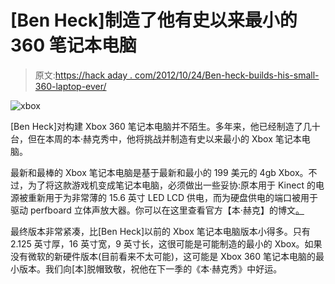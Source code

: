 # [Ben Heck]制造了他有史以来最小的 360 笔记本电脑

> 原文:[https://hack aday . com/2012/10/24/Ben-heck-builds-his-small-360-laptop-ever/](https://hackaday.com/2012/10/24/ben-heck-builds-his-smallest-360-laptop-ever/)

![](../Images/204784c2f3d1dfafe43fdde43cb1f322.png "xbox")

[Ben Heck]对构建 Xbox 360 笔记本电脑并不陌生。多年来，他已经制造了几十台，但在本周的本·赫克秀中，他将挑战并制造有史以来最小的 Xbox 笔记本电脑。

最新和最棒的 Xbox 笔记本电脑是基于最新和最小的 199 美元的 4gb Xbox。不过，为了将这款游戏机变成笔记本电脑，必须做出一些妥协:原本用于 Kinect 的电源被重新用于为非常薄的 15.6 英寸 LED LCD 供电，而为硬盘供电的端口被用于驱动 perfboard 立体声放大器。你可以在这里查看官方【本·赫克】的博文[。](http://benheck.com/xbox-360-portable-2012)

最终版本非常紧凑，比[Ben Heck]以前的 Xbox 笔记本电脑版本小得多。只有 2.125 英寸厚，16 英寸宽，9 英寸长，这很可能是可能制造的最小的 Xbox。如果没有微软的新硬件版本(目前看来不太可能)，这可能是 Xbox 360 笔记本电脑的最小版本。我们向[本]脱帽致敬，祝他在下一季的《本·赫克秀》中好运。